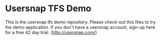 Usersnap TFS Demo
==========================
This is the usersnap tfs demo repository. Please check-out this files to try the demo application.
If you don't have a usersnap account, sign-up here for a free 42 day trial. (http://usersnap.com/)
